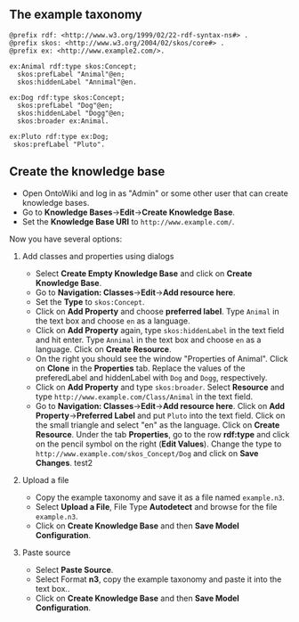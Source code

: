 ## The example taxonomy

    @prefix rdf: <http://www.w3.org/1999/02/22-rdf-syntax-ns#> .
    @prefix skos: <http://www.w3.org/2004/02/skos/core#> .
    @prefix ex: <http://www.example2.com/>.

    ex:Animal rdf:type skos:Concept;
      skos:prefLabel "Animal"@en;
      skos:hiddenLabel "Annimal"@en.

    ex:Dog rdf:type skos:Concept;
      skos:prefLabel "Dog"@en;
      skos:hiddenLabel "Dogg"@en;
      skos:broader ex:Animal.

    ex:Pluto rdf:type ex:Dog;
     skos:prefLabel "Pluto".                                                              

## Create the knowledge base
- Open OntoWiki and log in as "Admin" or some other user that can create knowledge bases.
- Go to **Knowledge Bases**->**Edit**->**Create Knowledge Base**.
- Set the **Knowledge Base URI** to `http://www.example.com/`.

Now you have several options:

1.  <a id="dialog"></a>Add classes and properties using dialogs
    - Select **Create Empty Knowledge Base** and click on **Create Knowledge Base**.
    - Go to **Navigation: Classes**->**Edit**->**Add resource here**.
    - Set the **Type** to `skos:Concept`.
    - Click on **Add Property** and choose **preferred label**. Type `Animal` in the text box and choose `en` as a language.
    - Click on **Add Property** again, type `skos:hiddenLabel` in the text field and hit enter. Type `Annimal` in the text box and choose `en` as a language. Click on **Create Resource**.
    - On the right you should see the window "Properties of Animal". Click on **Clone** in the **Properties** tab. Replace the values of the preferedLabel and hiddenLabel with `Dog` and `Dogg`, respectively.
    - Click on **Add Property** and type `skos:broader`. Select **Resource** and type `http://www.example.com/Class/Animal` in the text field.
    - Go to **Navigation: Classes**->**Edit**->**Add resource here**. Click on **Add Property**->**Preferred Label** and put `Pluto` into the text field. Click on the small triangle and select "en" as the language. Click on **Create Resource**. Under the tab **Properties**, go to the row **rdf:type** and click on the pencil symbol on the right (**Edit Values**). Change the type to `http://www.example.com/skos_Concept/Dog` and click on **Save Changes**.
<a name="test"></a>
<a name="test2">test2</a>
2. Upload a file
    - Copy the example taxonomy and save it as a file named `example.n3`.
    - Select **Upload a File**, File Type **Autodetect** and browse for the file `example.n3`.
    - Click on **Create Knowledge Base** and then **Save Model Configuration**.

3. Paste source
    - Select **Paste Source**.
    - Select Format **n3**, copy the example taxonomy and paste it into the text box..
    - Click on **Create Knowledge Base** and then **Save Model Configuration**.